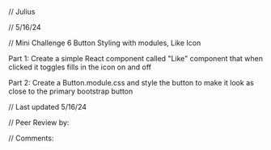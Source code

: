 // Julius

 // 5/16/24

 // Mini Challenge 6 Button Styling with modules, Like Icon

Part 1: Create a simple React component called "Like"  component that when clicked it toggles fills in the icon on and off 

Part 2: Create a Button.module.css and style the button to make it look as close to the primary bootstrap button 

 // Last updated 5/16/24

// Peer Review by:

// Comments: 
